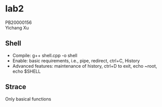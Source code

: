 # lab2
PB20000156  
Yichang Xu
## Shell
* Compile: g++ shell.cpp -o shell
* Enable: basic requirements, i.e., pipe, redirect, ctrl+C, History
* Advanced features: maintenance of history, ctrl+D to exit, echo ~root, echo $SHELL
## Strace
Only basical functions
